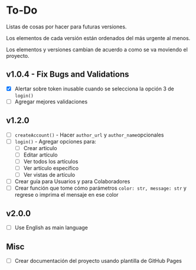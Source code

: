 # To-Do

Listas de cosas por hacer para futuras versiones.

Los elementos de cada versión están ordenados del más urgente al menos.

Los elementos y versiones cambian de acuerdo a como se va moviendo el proyecto.

## v1.0.4 - Fix Bugs and Validations

- [x] Alertar sobre token inusable cuando se selecciona la opción 3 de `login()`
- [ ] Agregar mejores validaciones

## v1.2.0

- [ ] `createAccount()` - Hacer `author_url` y `author_name`opcionales
- [ ] `login()` - Agregar opciones para:
	- [ ] Crear articulo
	- [ ] Editar artículo
	- [ ] Ver todos los artículos
	- [ ] Ver artículo específico
	- [ ] Ver vistas de artículo
- [ ] Crear guía para Usuarios y para Colaboradores
- [ ] Crear función que tome cómo parámetros `color: str, message: str`
      y regrese o imprima el mensaje en ese color

## v2.0.0
- [ ] Use English as main language

## Misc

- [ ] Crear documentación del proyecto usando plantilla de GitHub Pages